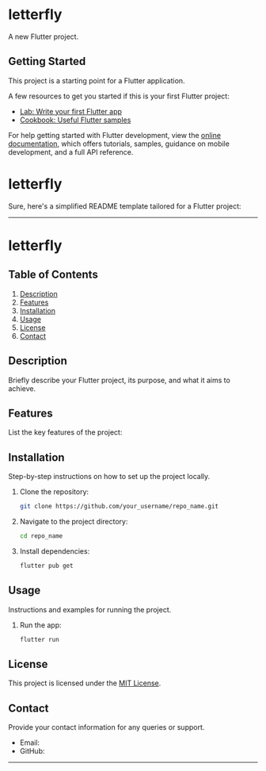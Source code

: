 # letterfly

A new Flutter project.

## Getting Started

This project is a starting point for a Flutter application.

A few resources to get you started if this is your first Flutter project:

- [Lab: Write your first Flutter app](https://docs.flutter.dev/get-started/codelab)
- [Cookbook: Useful Flutter samples](https://docs.flutter.dev/cookbook)

For help getting started with Flutter development, view the
[online documentation](https://docs.flutter.dev/), which offers tutorials,
samples, guidance on mobile development, and a full API reference.


# letterfly

Sure, here's a simplified README template tailored for a Flutter project:

---

# letterfly

## Table of Contents

1. [Description](#description)
2. [Features](#features)
3. [Installation](#installation)
4. [Usage](#usage)
5. [License](#license)
6. [Contact](#contact)

## Description

Briefly describe your Flutter project, its purpose, and what it aims to achieve.

## Features

List the key features of the project:


## Installation

Step-by-step instructions on how to set up the project locally.

1. Clone the repository:
   ```sh
   git clone https://github.com/your_username/repo_name.git
   ```
2. Navigate to the project directory:
   ```sh
   cd repo_name
   ```
3. Install dependencies:
   ```sh
   flutter pub get
   ```

## Usage

Instructions and examples for running the project.

1. Run the app:
   ```sh
   flutter run
   ```

## License

This project is licensed under the [MIT License](LICENSE).

## Contact

Provide your contact information for any queries or support.

- Email: 
- GitHub: 

---